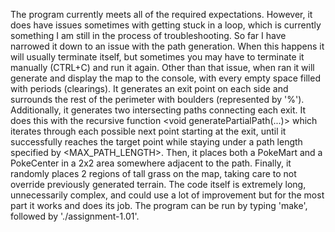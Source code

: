 The program currently meets all of the required expectations. However, it does have issues sometimes with getting stuck in a loop, which is currently something I am still in the process of troubleshooting. So far I have narrowed it down to an issue with the path generation. When this happens it will usually terminate itself, but sometimes you may have to terminate it manually (CTRL+C) and run it again. Other than that issue, when ran it will generate and display the map to the console, with every empty space filled with periods (clearings). It generates an exit point on each side and surrounds the rest of the perimeter with boulders (represented by '%'). Additionally, it generates two intersecting paths connecting each exit. It does this with the recursive function <void generatePartialPath(...)> which iterates through each possible next point starting at the exit, until it successfully reaches the target point while staying under a path length specified by <MAX_PATH_LENGTH>. Then, it places both a PokeMart and a PokeCenter in a 2x2 area somewhere adjacent to the path. Finally, it randomly places 2 regions of tall grass on the map, taking care to not override previously generated terrain. The code itself is extremely long, unnecessarily complex, and could use a lot of improvement but for the most part it works and does its job. The program can be run by typing 'make', followed by './assignment-1.01'.